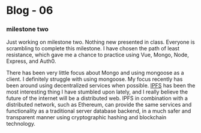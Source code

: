 # Blog - 06

### milestone two

Just working on milestone two. Nothing new presented in class. Everyone is scrambling to complete this milestone. I have chosen the path of least resistance, which gave me a chance to practice using Vue, Mongo, Node, Express, and Auth0. 

There has been very little focus about Mongo and using mongoose as a client. I definitely struggle with using mongoose. My focus recently has been around using decentralized services when possible. [IPFS](https://ipfs.io/) has been the most interesting thing I have stumbled upon lately, and I really believe the future of the internet will be a distributed web. IPFS in combination with a distributed network, such as Ethereum, can provide the same services and functionality as a traditional server database backend, in a much safer and transparent manner using cryptographic hashing and blockchain technology.